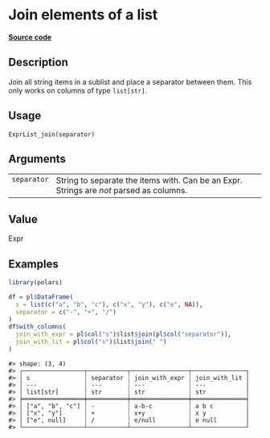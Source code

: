 

# Join elements of a list

[**Source code**](https://github.com/pola-rs/r-polars/tree/f1aede4d7d7f090c98651365a4120a8232503a4d/R/expr__list.R#L222)

## Description

Join all string items in a sublist and place a separator between them.
This only works on columns of type <code>list\[str\]</code>.

## Usage

<pre><code class='language-R'>ExprList_join(separator)
</code></pre>

## Arguments

<table>
<tr>
<td style="white-space: nowrap; font-family: monospace; vertical-align: top">
<code id="ExprList_join_:_separator">separator</code>
</td>
<td>
String to separate the items with. Can be an Expr. Strings are
<em>not</em> parsed as columns.
</td>
</tr>
</table>

## Value

Expr

## Examples

``` r
library(polars)

df = pl$DataFrame(
  s = list(c("a", "b", "c"), c("x", "y"), c("e", NA)),
  separator = c("-", "+", "/")
)
df$with_columns(
  join_with_expr = pl$col("s")$list$join(pl$col("separator")),
  join_with_lit = pl$col("s")$list$join(" ")
)
```

    #> shape: (3, 4)
    #> ┌─────────────────┬───────────┬────────────────┬───────────────┐
    #> │ s               ┆ separator ┆ join_with_expr ┆ join_with_lit │
    #> │ ---             ┆ ---       ┆ ---            ┆ ---           │
    #> │ list[str]       ┆ str       ┆ str            ┆ str           │
    #> ╞═════════════════╪═══════════╪════════════════╪═══════════════╡
    #> │ ["a", "b", "c"] ┆ -         ┆ a-b-c          ┆ a b c         │
    #> │ ["x", "y"]      ┆ +         ┆ x+y            ┆ x y           │
    #> │ ["e", null]     ┆ /         ┆ e/null         ┆ e null        │
    #> └─────────────────┴───────────┴────────────────┴───────────────┘
